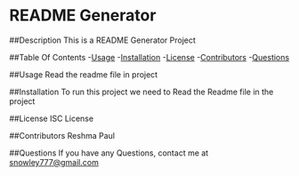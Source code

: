 # README Generator

  ##Description
  This is a README Generator Project

  ##Table Of Contents
  -[Usage](#usage)
  -[Installation](#installation)
  -[License](#license)
  -[Contributors](#contributors)
  -[Questions](#Questions)

  ##Usage
  Read the readme file in project

  ##Installation
  To run this project we need to Read the Readme file in the project

  ##License
  ISC License

  ##Contributors
  Reshma Paul

  ##Questions
  If you have any Questions, contact me at snowley777@gmail.com

